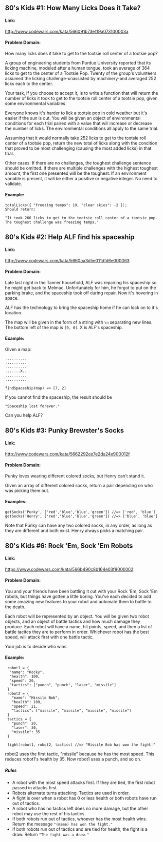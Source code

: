 ## 80's Kids #1: How Many Licks Does it Take?

#### Link:
http://www.codewars.com/kata/566091b73e119a073100003a

#### Problem Domain:
How many licks does it take to get to the tootsie roll center of a tootsie pop?

A group of engineering students from Purdue University reported that its licking machine, modeled after a human tongue, took an average of 364 licks to get to the center of a Tootsie Pop. Twenty of the group's volunteers assumed the licking challenge-unassisted by machinery-and averaged 252 licks each to the center.

Your task, if you choose to accept it, is to write a function that will return the number of licks it took to get to the tootsie roll center of a tootsie pop, given some environmental variables.

Everyone knows it's harder to lick a tootsie pop in cold weather but it's easier if the sun is out. You will be given an object of environmental conditions for each trial paired with a value that will increase or decrease the number of licks. The environmental conditions all apply to the same trial.

Assuming that it would normally take 252 licks to get to the tootsie roll center of a tootsie pop, return the new total of licks along with the condition that proved to be most challenging (causing the most added licks) in that trial.

Other cases: If there are no challenges, the toughest challenge sentence should be omitted. If there are multiple challenges with the highest toughest amount, the first one presented will be the toughest. If an environment variable is present, it will be either a positive or negative integer. No need to validate.

#### Example:

    totalLicks({ "freezing temps": 10, "clear skies": -2 });
    Should return:
    
    "It took 260 licks to get to the tootsie roll center of a tootsie pop. The toughest challenge was freezing temps."


## 80's Kids #2: Help ALF find his spaceship

#### Link:
http://www.codewars.com/kata/5660aa3d5e011dfd6e000063

#### Problem Domain:
Late last night in the Tanner household, ALF was repairing his spaceship so he might get back to Melmac. Unfortunately for him, he forgot to put on the parking brake, and the spaceship took off during repair. Now it's hovering in space.

ALF has the technology to bring the spaceship home if he can lock on to it's location.

The map will be given in the form of a string with `\n` separating new lines. The bottom left of the map is `[0, 0]`. X is ALF's spaceship.

#### Example:

Given a map:

    ..........
    ..........
    ..........
    .......X..
    ..........
    ..........

    findSpaceship(map) => [7, 2]
If you cannot find the spaceship, the result should be

    "Spaceship lost forever."

Can you help ALF?

## 80's Kids #3: Punky Brewster's Socks

#### Link:
http://www.codewars.com/kata/5662292ee7e2da24e900012f

#### Problem Domain:
Punky loves wearing different colored socks, but Henry can't stand it.

Given an array of different colored socks, return a pair depending on who was picking them out.

#### Examples:

    getSocks('Punky', ['red','blue','blue','green']) //=> ['red', 'blue']
    getSocks('Henry', ['red','blue','blue','green']) //=> ['blue', 'blue']

Note that Punky can have any two colored socks, in any order, as long as they are different and both exist. Henry always picks a matching pair.


## 80's Kids #6: Rock 'Em, Sock 'Em Robots

#### Link:
https://www.codewars.com/kata/566b490c8b164e03f8000002

#### Problem Domain:
You and your friends have been battling it out with your Rock 'Em, Sock 'Em robots, but things have gotten a little boring. You've each decided to add some amazing new features to your robot and automate them to battle to the death.

Each robot will be represented by an object. You will be given two robot objects, and an object of battle tactics and how much damage they produce. Each robot will have a name, hit points, speed, and then a list of battle tacitcs they are to perform in order. Whichever robot has the best speed, will attack first with one battle tactic.

Your job is to decide who wins.

#### Example:

     robot1 = {
      "name": "Rocky",
      "health": 100,
      "speed": 20,
      "tactics": ["punch", "punch", "laser", "missile"]
     }
     robot2 = {
       "name": "Missile Bob",
       "health": 100,
       "speed": 21,
       "tactics": ["missile", "missile", "missile", "missile"]
     }
     tactics = {
       "punch": 20,
       "laser": 30,
       "missile": 35
     }

     fight(robot1, robot2, tactics) //=> "Missile Bob has won the fight."
robot2 uses the first tactic, "missile" because he has the most speed. This reduces robot1's health by 35. Now robot1 uses a punch, and so on.

##### Rules

- A robot with the most speed attacks first. If they are tied, the first robot passed in attacks first.
- Robots alternate turns attacking. Tactics are used in order.
- A fight is over when a robot has 0 or less health or both robots have run out of tactics.
- A robot who has no tactics left does no more damage, but the other robot may use the rest of his tactics.
- If both robots run out of tactics, whoever has the most health wins. Return the message `"(name) has won the fight."`
- If both robots run out of tactics and are tied for health, the fight is a draw. Return `"The fight was a draw."`